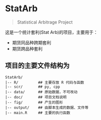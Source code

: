 # StatArb

> Statistical Arbitrage Project

这是一个统计套利(Stat Arb)的项目，主要用于：

- 期货同品种跨期套利
- 期货跨品种套利

## 项目的主要文件结构为

    StatArb/
    |-- R/         ## 主要存放 R 代码与函数
    |-- scr/       ## py, cpp
    |-- data/      ## 原始数据，不可改动
    |-- doc/       ## 项目文档说明
    |-- fig/       ## 产生的图形
    |-- output/    ## 由脚本生成的数据、文件等
    |-- main.R     ## 主要的执行函数

